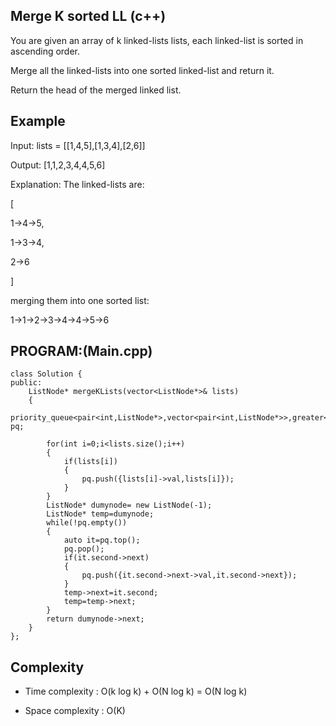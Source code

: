 ## Merge K sorted LL (c++)

You are given an array of k linked-lists lists, each linked-list is sorted in ascending order.

Merge all the linked-lists into one sorted linked-list and return it.

Return the head of the merged linked list.
## Example
Input: lists = [[1,4,5],[1,3,4],[2,6]]

Output: [1,1,2,3,4,4,5,6]

Explanation: The linked-lists are:

[

  1->4->5,
  
  1->3->4,
  
  2->6
  
]

merging them into one sorted list:

1->1->2->3->4->4->5->6

## PROGRAM:(Main.cpp)
```
class Solution {
public:
    ListNode* mergeKLists(vector<ListNode*>& lists) 
    {
        priority_queue<pair<int,ListNode*>,vector<pair<int,ListNode*>>,greater<pair<int,ListNode*>>> pq;

        for(int i=0;i<lists.size();i++)
        {
            if(lists[i])
            {
                pq.push({lists[i]->val,lists[i]});
            }
        }
        ListNode* dumynode= new ListNode(-1);
        ListNode* temp=dumynode;
        while(!pq.empty())
        {
            auto it=pq.top();
            pq.pop();
            if(it.second->next)
            {
                pq.push({it.second->next->val,it.second->next});
            }
            temp->next=it.second;
            temp=temp->next;
        }
        return dumynode->next;
    }
};
```
## Complexity
- Time complexity : O(k log k) + O(N log k) = O(N log k)

- Space complexity : O(K)
